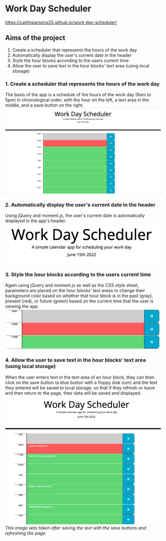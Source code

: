 # Work Day Scheduler

https://caitlinparsons25.github.io/work-day-scheduler/

## Aims of the project
1. Create a scheduler that represents the hours of the work day
2. Automatically display the user's current date in the header
3. Style the hour blocks according to the users current time
4. Allow the user to save text in the hour blocks' text area (using local storage)

### 1. Create a scheduler that represents the hours of the work day
The basis of the app is a schedule of the hours of the work day (9am to 5pm) in chronological order, with the hour on the left, a text area in the middle, and a save button on the right.
![picture](./assets/readme-images/main%20page.png)

### 2. Automatically display the user's current date in the header
Using jQuery and moment.js, the user's current date is automatically displayed in the app's header.
![picture](./assets/readme-images/header%20date.png)

### 3. Style the hour blocks according to the users current time
Again using jQuery and moment.js as well as the CSS style sheet, parameters are placed on the hour blocks' text areas to change their background color based on whether that hour block is in the past (gray), present (red), or future (green) based on the current time that the user is viewing the app.
![picture](./assets/readme-images/color%20block.png)

### 4. Allow the user to save text in the hour blocks' text area (using local storage)
When the user enters text in the text area of an hour block, they can then click on the save button (a blue button with a floppy disk icon) and the text they entered will be saved to local storage, so that if they refresh or leave and then return to the page, their data will be saved and displayed.
![picture](./assets/readme-images/schedule%20text.png)
*This image was taken after saving the text with the save buttons and refreshing the page*
